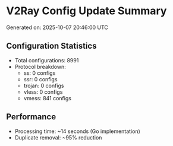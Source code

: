 # V2Ray Config Update Summary
Generated on: 2025-10-07 20:46:00 UTC

## Configuration Statistics
- Total configurations: 8991
- Protocol breakdown:
  - ss: 0 configs
  - ssr: 0 configs
  - trojan: 0 configs
  - vless: 0 configs
  - vmess: 841 configs

## Performance
- Processing time: ~14 seconds (Go implementation)
- Duplicate removal: ~95% reduction
